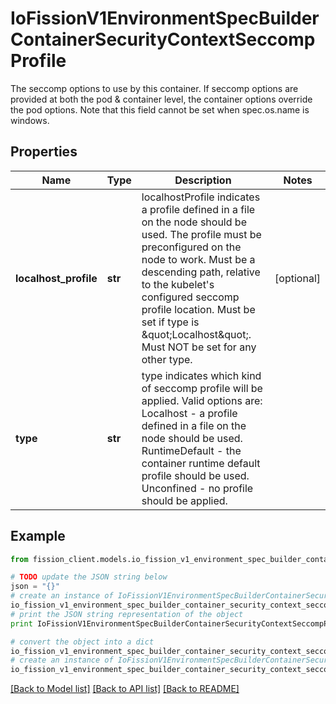 # IoFissionV1EnvironmentSpecBuilderContainerSecurityContextSeccompProfile

The seccomp options to use by this container. If seccomp options are provided at both the pod & container level, the container options override the pod options. Note that this field cannot be set when spec.os.name is windows.

## Properties

Name | Type | Description | Notes
------------ | ------------- | ------------- | -------------
**localhost_profile** | **str** | localhostProfile indicates a profile defined in a file on the node should be used. The profile must be preconfigured on the node to work. Must be a descending path, relative to the kubelet&#39;s configured seccomp profile location. Must be set if type is \&quot;Localhost\&quot;. Must NOT be set for any other type. | [optional] 
**type** | **str** | type indicates which kind of seccomp profile will be applied. Valid options are:  Localhost - a profile defined in a file on the node should be used. RuntimeDefault - the container runtime default profile should be used. Unconfined - no profile should be applied. | 

## Example

```python
from fission_client.models.io_fission_v1_environment_spec_builder_container_security_context_seccomp_profile import IoFissionV1EnvironmentSpecBuilderContainerSecurityContextSeccompProfile

# TODO update the JSON string below
json = "{}"
# create an instance of IoFissionV1EnvironmentSpecBuilderContainerSecurityContextSeccompProfile from a JSON string
io_fission_v1_environment_spec_builder_container_security_context_seccomp_profile_instance = IoFissionV1EnvironmentSpecBuilderContainerSecurityContextSeccompProfile.from_json(json)
# print the JSON string representation of the object
print IoFissionV1EnvironmentSpecBuilderContainerSecurityContextSeccompProfile.to_json()

# convert the object into a dict
io_fission_v1_environment_spec_builder_container_security_context_seccomp_profile_dict = io_fission_v1_environment_spec_builder_container_security_context_seccomp_profile_instance.to_dict()
# create an instance of IoFissionV1EnvironmentSpecBuilderContainerSecurityContextSeccompProfile from a dict
io_fission_v1_environment_spec_builder_container_security_context_seccomp_profile_form_dict = io_fission_v1_environment_spec_builder_container_security_context_seccomp_profile.from_dict(io_fission_v1_environment_spec_builder_container_security_context_seccomp_profile_dict)
```
[[Back to Model list]](../README.md#documentation-for-models) [[Back to API list]](../README.md#documentation-for-api-endpoints) [[Back to README]](../README.md)


